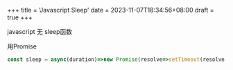 +++
title = 'Javascript Sleep'
date = 2023-11-07T18:34:56+08:00
draft = true
+++

javascript 无 sleep函数

用Promise

```javascript
const sleep = async(duration)=>new Promise(resolve=>setTimeout(resolve, duration))
```